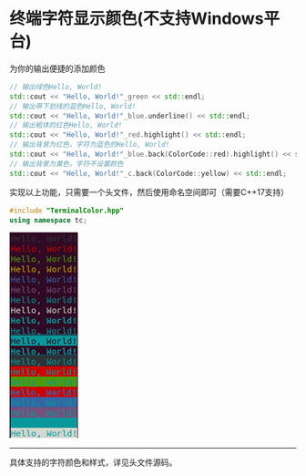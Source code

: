 # 终端字符显示颜色(不支持Windows平台)

为你的输出便捷的添加颜色
```c++
// 输出绿色Hello, World!
std::cout << "Hello, World!"_green << std::endl;
// 输出带下划线的蓝色Hello, World!
std::cout << "Hello, World!"_blue.underline() << std::endl;
// 输出粗体的红色Hello, World!
std::cout << "Hello, World!"_red.highlight() << std::endl;
// 输出背景为红色，字符为蓝色的Hello, World!
std::cout << "Hello, World!"_blue.back(ColorCode::red).highlight() << std::endl;
// 输出背景为黄色，字符不设置颜色
std::cout << "Hello, World!"_c.back(ColorCode::yellow) << std::endl;
```

实现以上功能，只需要一个头文件，然后使用命名空间即可（需要C++17支持）
```c++ 
#include "TerminalColor.hpp"
using namespace tc;
```

![example](example.png)

---

具体支持的字符颜色和样式，详见头文件源码。
